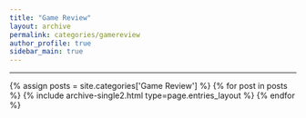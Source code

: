 ```yaml
---
title: "Game Review"
layout: archive
permalink: categories/gamereview
author_profile: true
sidebar_main: true
---
```


<!-- 공백이 포함되어 있는 카테고리 이름의 경우 site.categories['a b c'] 이런식으로! -->

***

{% assign posts = site.categories['Game Review'] %}
{% for post in posts %} 
{% include archive-single2.html type=page.entries_layout %} 
{% endfor %}